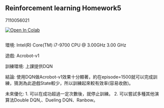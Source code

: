 ## Reinforcement learning Homework5
7110056021 


[![Open In Colab](https://colab.research.google.com/assets/colab-badge.svg)](https://colab.research.google.com/github/EdwardTong899/dqn_pytorch_lightning_tensorboardok_ipynb.py/blob/main/DQN%20pytorch%20lightning%20wuth%20gym%20Acrobot-v.ipynb)
##
環境: Intel(R) Core(TM) i7-9700 CPU @ 3.00GHz   3.00 GHz
  
遊戲: Acrobot-v1
  
訓練環境: 上課提供DQN

結論: 使用DQN做Acrobot-v1效果十分顯著，約在episode=1500就可以完成訓練，猜測為此遊戲State較少，所以訓練起來較有效率(容易收斂)。

未來優化: 1. 可以在成功超過一定次數後，就停止訓練。
         2. 可以嘗試多種其他演算法Double DQN,、Dueling DQN、Ranbow。
         
         
         
